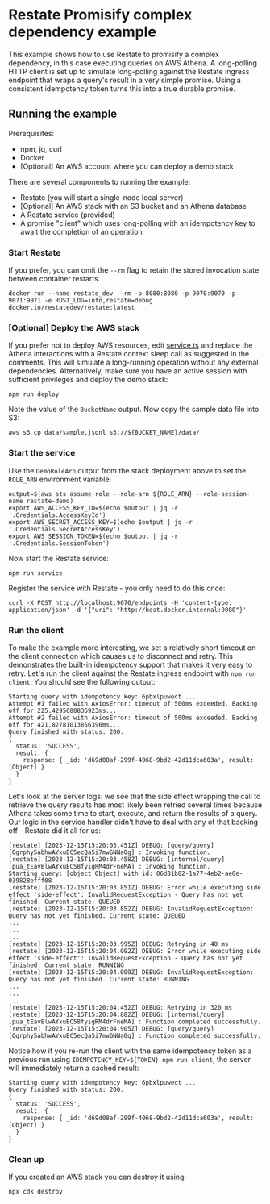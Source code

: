 # Restate Promisify complex dependency example

This example shows how to use Restate to promisify a complex dependency, in this case executing queries on AWS Athena.
A long-polling HTTP client is set up to simulate long-polling against the Restate ingress endpoint that wraps a query's
result in a very simple promise. Using a consistent idempotency token turns this into a true durable promise.

## Running the example

Prerequisites:

- npm, jq, curl
- Docker
- [Optional] An AWS account where you can deploy a demo stack

There are several components to running the example:

- Restate (you will start a single-node local server)
- [Optional] An AWS stack with an S3 bucket and an Athena database
- A Restate service (provided)
- A promise "client" which uses long-polling with an idempotency key to await the completion of an operation

### Start Restate

If you prefer, you can omit the `--rm` flag to retain the stored invocation state between container restarts.

```shell
docker run --name restate_dev --rm -p 8080:8080 -p 9070:9070 -p 9071:9071 -e RUST_LOG=info,restate=debug docker.io/restatedev/restate:latest
```

### [Optional] Deploy the AWS stack

If you prefer not to deploy AWS resources, edit [service.ts](src/service.ts) and replace the Athena interactions with a
Restate context sleep call as suggested in the comments. This will simulate a long-running operation without any
external dependencies. Alternatively, make sure you have an active session with sufficient privileges and deploy the
demo stack:

```shell
npm run deploy
```

Note the value of the `BucketName` output. Now copy the sample data file into S3:

```shell
aws s3 cp data/sample.jsonl s3://${BUCKET_NAME}/data/
```

### Start the service

Use the `DemoRoleArn` output from the stack deployment above to set the `ROLE_ARN` environment variable:

```shell
output=$(aws sts assume-role --role-arn ${ROLE_ARN} --role-session-name restate-demo)
export AWS_ACCESS_KEY_ID=$(echo $output | jq -r '.Credentials.AccessKeyId')
export AWS_SECRET_ACCESS_KEY=$(echo $output | jq -r '.Credentials.SecretAccessKey')
export AWS_SESSION_TOKEN=$(echo $output | jq -r '.Credentials.SessionToken')
```

Now start the Restate service:

```shell
npm run service
```

Register the service with Restate - you only need to do this once:

```shell
curl -X POST http://localhost:9070/endpoints -H 'content-type: application/json' -d '{"uri": "http://host.docker.internal:9080"}'
```

### Run the client

To make the example more interesting, we set a relatively short timeout on the client connection which causes us to
disconnect and retry. This demonstrates the built-in idempotency support that makes it very easy to retry. Let's run the
client against the Restate ingress endpoint with `npm run client`. You should see the following output:

```
Starting query with idempotency key: 6pbxlpuwect ...
Attempt #1 failed with AxiosError: timeout of 500ms exceeded. Backing off for 225.4295680836923ms...
Attempt #2 failed with AxiosError: timeout of 500ms exceeded. Backing off for 421.82781013856396ms...
Query finished with status: 200.
{
  status: 'SUCCESS',
  result: {
    response: { _id: 'd69d08af-299f-4068-9bd2-42d11dca603a', result: [Object] }
  }
}
```

Let's look at the server logs: we see that the side effect wrapping the call to retrieve the query results has most
likely been retried several times because Athena takes some time to start, execute, and return the results of a query.
Our logic in the service handler didn't have to deal with any of that backing off - Restate did it all for us:

```
[restate] [2023-12-15T15:20:03.451Z] DEBUG: [query/query] [Ogrphy5abhwAYxuEC5ecQa5i7mwGNNa0g] : Invoking function.
[restate] [2023-12-15T15:20:03.458Z] DEBUG: [internal/query] [pua_tEavBlwAYxuEC58fyigRM4drFneMA] : Invoking function.
Starting query: [object Object] with id: 06d81b82-1a77-4eb2-ae0e-039828efff08
[restate] [2023-12-15T15:20:03.851Z] DEBUG: Error while executing side effect 'side-effect': InvalidRequestException - Query has not yet finished. Current state: QUEUED
[restate] [2023-12-15T15:20:03.852Z] DEBUG: InvalidRequestException: Query has not yet finished. Current state: QUEUED
...
...
...
[restate] [2023-12-15T15:20:03.995Z] DEBUG: Retrying in 40 ms
[restate] [2023-12-15T15:20:04.092Z] DEBUG: Error while executing side effect 'side-effect': InvalidRequestException - Query has not yet finished. Current state: RUNNING
[restate] [2023-12-15T15:20:04.099Z] DEBUG: InvalidRequestException: Query has not yet finished. Current state: RUNNING
...
...
...
[restate] [2023-12-15T15:20:04.452Z] DEBUG: Retrying in 320 ms
[restate] [2023-12-15T15:20:04.882Z] DEBUG: [internal/query] [pua_tEavBlwAYxuEC58fyigRM4drFneMA] : Function completed successfully.
[restate] [2023-12-15T15:20:04.905Z] DEBUG: [query/query] [Ogrphy5abhwAYxuEC5ecQa5i7mwGNNa0g] : Function completed successfully.
```

Notice how if you re-run the client with the same idempotency token as a previous run using `IDEMPOTENCY_KEY=${TOKEN} npm run client`,
the server will immediately return a cached result:

```
Starting query with idempotency key: 6pbxlpuwect ...
Query finished with status: 200.
{
  status: 'SUCCESS',
  result: {
    response: { _id: 'd69d08af-299f-4068-9bd2-42d11dca603a', result: [Object] }
  }
}
```

### Clean up

If you created an AWS stack you can destroy it using:

```shell
npx cdk destroy
```
